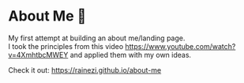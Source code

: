 # About Me 👨

My first attempt at building an about me/landing page. <br>
I took the principles from this video https://www.youtube.com/watch?v=4XmhtbcMWEY and applied them with my own ideas.

Check it out:
https://rainezi.github.io/about-me
